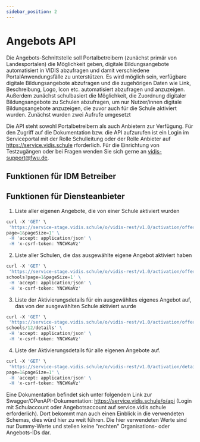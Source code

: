 ```yaml
---
sidebar_position: 2
---
```


# Angebots API

Die Angebots-Schnittstelle soll Portalbetreibern (zunächst primär von Landesportalen) die Möglichkeit 
geben, digitale Bildungsangebote automatisiert in VIDIS abzufragen und damit verschiedene PortalAnwendungsfälle zu unterstützen.
Es wird möglich sein, verfügbare digitale Bildungsangebote abzufragen und die zugehörigen Daten wie 
Link, Beschreibung, Logo, Icon etc. automatisiert abzufragen und anzuzeigen. Außerdem zunächst 
schulbasiert die Möglichkeit, die Zuordnung digitaler Bildungsangebote zu Schulen abzufragen, um nur 
Nutzer/innen digitale Bildungsangebote anzuzeigen, die zuvor auch für die Schule aktiviert wurden.
Zunächst wurden zwei Aufrufe umgesetzt

Die API steht sowohl Portalbetreibern als auch Anbietern zur Verfügung. Für den Zugriff auf die 
Dokumentation bzw. die API aufzurufen ist ein Login im Serviceportal mit der Rolle Schulleitung oder der 
Rolle Anbieter auf https://service.vidis.schule rforderlich.
Für die Einrichtung von Testzugängen oder bei Fragen wenden Sie sich gerne an vidis-support@fwu.de.

## Funktionen für IDM Betreiber

## Funktionen für Diensteanbieter

1. Liste aller eigenen Angebote, die von einer Schule aktiviert wurden

```jsx title="getOffers"
curl -X 'GET' \
 'https://service-stage.vidis.schule/o/vidis-rest/v1.0/activation/offers?
page=1&pageSize=1' \
 -H 'accept: application/json' \
 -H 'x-csrf-token: YNCWKaVz'
```

2. Liste aller Schulen, die das ausgewählte eigene Angebot aktiviert haben

```jsx title="getSchoolsByOffer"
curl -X 'GET' \
 'https://service-stage.vidis.schule/o/vidis-rest/v1.0/activation/offers/123/
schools?page=1&pageSize=1' \
 -H 'accept: application/json' \
 -H 'x-csrf-token: YNCWKaVz'
```

3. Liste der Aktivierungsdetails für ein ausgewähltes eigenes Angebot auf, das von der ausgewählten 
Schule aktiviert wurde 

```jsx title="getActivationByOfferAndSchool"
curl -X 'GET' \
 'https://service-stage.vidis.schule/o/vidis-rest/v1.0/activation/offers/12/
schools/12/details' \
 -H 'accept: application/json' \
 -H 'x-csrf-token: YNCWKaVz'
```

4. Liste der Aktivierungsdetails für alle eigenen Angebote auf. 

```jsx title="getActivations"
curl -X 'GET' \
 'https://service-stage.vidis.schule/o/vidis-rest/v1.0/activation/details?
page=1&pageSize=1' \
 -H 'accept: application/json' \
 -H 'x-csrf-token: YNCWKaVz'

```


Eine Dokumentation befindet sich unter folgendem Link zur Swagger/OPenAPI-Dokumentation: 
https://service.vidis.schule/o/api (Login mit 
Schulaccount oder Angebotsaccount auf service.vidis.schule erforderlich). Dort bekommt man auch einen 
Einblick in die verwendeten Schemas, dies würd hier zu weit führen.
Die hier verwendeten Werte sind nur Dummy-Werte und stellen keine "rechten" Organisations- oder Angebots-IDs dar.
  


